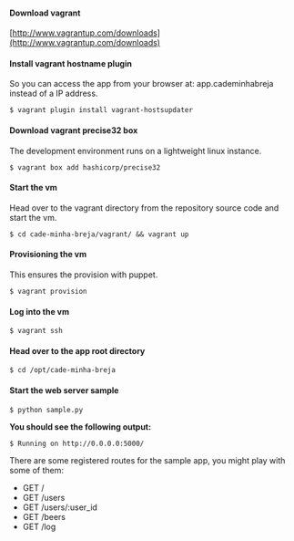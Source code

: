 #### Download vagrant
[http://www.vagrantup.com/downloads](http://www.vagrantup.com/downloads)

#### Install vagrant hostname plugin
So you can access the app from your browser at: app.cademinhabreja instead of a IP address.
```shell
$ vagrant plugin install vagrant-hostsupdater
```

#### Download vagrant precise32 box
The development environment runs on a lightweight linux instance.
```shell
$ vagrant box add hashicorp/precise32
```

#### Start the vm
Head over to the vagrant directory from the repository source code and start the vm.
```shell
$ cd cade-minha-breja/vagrant/ && vagrant up
```

#### Provisioning the vm
This ensures the provision with puppet.
```shell
$ vagrant provision
```

#### Log into the vm
```shell
$ vagrant ssh
```

#### Head over to the app root directory
```shell
$ cd /opt/cade-minha-breja
```

#### Start the web server sample
```shell
$ python sample.py
```
**You should see the following output:**
```shell
$ Running on http://0.0.0.0:5000/
```

There are some registered routes for the sample app, you might play with some of them:
- GET /
- GET /users
- GET /users/:user_id
- GET /beers
- GET /log